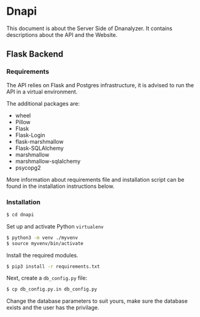 # Dnapi

This document is about the Server Side of Dnanalyzer. It contains descriptions about the API and the Website.


## Flask Backend

### Requirements

The API relies on Flask and Postgres infrastructure, it is advised to run the API in a virtual environment.

The additional packages are:

* wheel
* Pillow
* Flask
* Flask-Login
* flask-marshmallow
* Flask-SQLAlchemy
* marshmallow
* marshmallow-sqlalchemy
* psycopg2

More information about requirements file and installation script can be found in the installation instructions below.

### Installation

```bash
$ cd dnapi
```

Set up and activate Python `virtualenv`

```bash
$ python3 -m venv ./myvenv
$ source myvenv/bin/activate
```

Install the required modules.

```bash
$ pip3 install -r requirements.txt
```

Next, create a `db_config.py` file:

```bash
$ cp db_config.py.in db_config.py
```

Change the database parameters to suit yours, make sure the database exists and the user has the privilage.